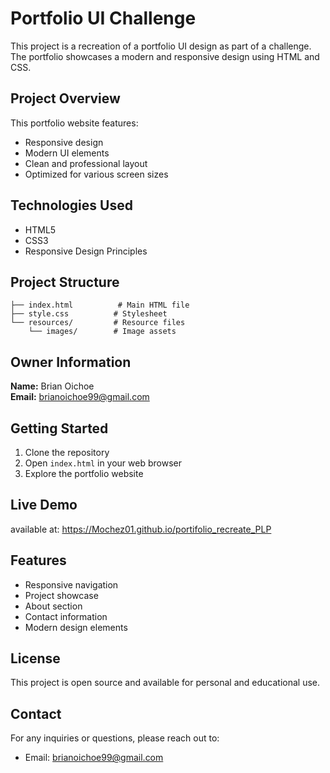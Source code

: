 # Portfolio UI Challenge

This project is a recreation of a portfolio UI design as part of a challenge. The portfolio showcases a modern and responsive design using HTML and CSS.

## Project Overview

This portfolio website features:
- Responsive design
- Modern UI elements
- Clean and professional layout
- Optimized for various screen sizes

## Technologies Used

- HTML5
- CSS3
- Responsive Design Principles

## Project Structure

```
├── index.html          # Main HTML file
├── style.css          # Stylesheet
└── resources/         # Resource files
    └── images/        # Image assets
```

## Owner Information

**Name:** Brian Oichoe  
**Email:** brianoichoe99@gmail.com

## Getting Started

1. Clone the repository
2. Open `index.html` in your web browser
3. Explore the portfolio website

## Live Demo

available at: https://Mochez01.github.io/portifolio_recreate_PLP


## Features

- Responsive navigation
- Project showcase
- About section
- Contact information
- Modern design elements

## License

This project is open source and available for personal and educational use.

## Contact

For any inquiries or questions, please reach out to:
- Email: brianoichoe99@gmail.com 
